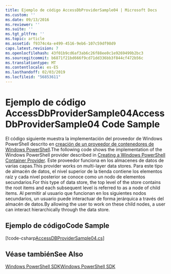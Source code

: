 ```yaml
---
title: Ejemplo de código AccessDbProviderSample04 | Microsoft Docs
ms.custom: ''
ms.date: 09/13/2016
ms.reviewer: ''
ms.suite: ''
ms.tgt_pltfrm: ''
ms.topic: article
ms.assetid: f9374c4a-e499-4516-9eb6-107c59df98d9
caps.latest.revision: 7
ms.openlocfilehash: 43f01b9cd6af3ab6c26f88ee0c1e9269499b2bc3
ms.sourcegitcommit: b6871f21bd666f9cd71dd336bb3f844cf472b56c
ms.translationtype: MT
ms.contentlocale: es-ES
ms.lasthandoff: 02/03/2019
ms.locfileid: "56853611"
---
```

# <a name="accessdbprovidersample04-code-sample"></a><span data-ttu-id="f77ca-102">Ejemplo de código AccessDbProviderSample04</span><span class="sxs-lookup"><span data-stu-id="f77ca-102">AccessDbProviderSample04 Code Sample</span></span>

<span data-ttu-id="f77ca-103">El código siguiente muestra la implementación del proveedor de Windows PowerShell descrito en [creación de un proveedor de contenedores de Windows PowerShell](./creating-a-windows-powershell-container-provider.md).</span><span class="sxs-lookup"><span data-stu-id="f77ca-103">The following code shows the implementation of the Windows PowerShell provider described in [Creating a Windows PowerShell Container Provider](./creating-a-windows-powershell-container-provider.md).</span></span> <span data-ttu-id="f77ca-104">Este proveedor funciona en los almacenes de datos de varias capas.</span><span class="sxs-lookup"><span data-stu-id="f77ca-104">This provider works on multi-layer data stores.</span></span> <span data-ttu-id="f77ca-105">Para este tipo de almacén de datos, el nivel superior de la tienda contiene los elementos raíz y cada nivel posterior se conoce como un nodo de elementos secundarios.</span><span class="sxs-lookup"><span data-stu-id="f77ca-105">For this type of data store, the top level of the store contains the root items and each subsequent level is referred to as a node of child items.</span></span> <span data-ttu-id="f77ca-106">Al permitir al usuario que funcionan en los siguientes nodos secundarios, un usuario puede interactuar de forma jerárquica a través del almacén de datos.</span><span class="sxs-lookup"><span data-stu-id="f77ca-106">By allowing the user to work on these child nodes, a user can interact hierarchically through the data store.</span></span>

## <a name="code-sample"></a><span data-ttu-id="f77ca-107">Ejemplo de código</span><span class="sxs-lookup"><span data-stu-id="f77ca-107">Code Sample</span></span>

[!code-csharp[AccessDBProviderSample04.cs](../../powershell-sdk-samples/SDK-2.0/csharp/AccessDBProviderSample04/AccessDBProviderSample04.cs#L11-L1635 "AccessDBProviderSample04.cs")]

## <a name="see-also"></a><span data-ttu-id="f77ca-108">Véase también</span><span class="sxs-lookup"><span data-stu-id="f77ca-108">See Also</span></span>

[<span data-ttu-id="f77ca-109">Windows PowerShell SDK</span><span class="sxs-lookup"><span data-stu-id="f77ca-109">Windows PowerShell SDK</span></span>](../windows-powershell-reference.md)